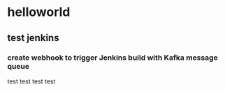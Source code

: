 # helloworld
## test jenkins 
### create webhook to trigger Jenkins build with Kafka message queue
test test test test





